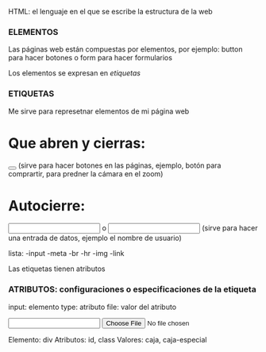 HTML: el lenguaje en el que se escribe la estructura de la web

### ELEMENTOS
Las páginas web están compuestas por elementos, por ejemplo: button para hacer botones o form para hacer formularios

Los elementos se expresan en *etiquetas*

### ETIQUETAS
Me sirve para represetnar elementos de mi página web

# Que abren y cierras:

<button></button> (sirve para hacer botones en las páginas, ejemplo, botón para comprartir, para predner la cámara en el zoom)

# Autocierre:

<input> o <input/> (sirve para hacer una entrada de datos, ejemplo el nombre de usuario)

lista:
-input
-meta
-br
-hr
-img
-link

Las etiquetas tienen atributos

### ATRIBUTOS: configuraciones o especificaciones de la etiqueta

input: elemento
type: atributo
file: valor del atributo

<input type="text">
<input type="file" required>

Elemento: div
Atributos: id, class
Valores: caja, caja-especial
<div id='caja' class='caja-especial'></div>
